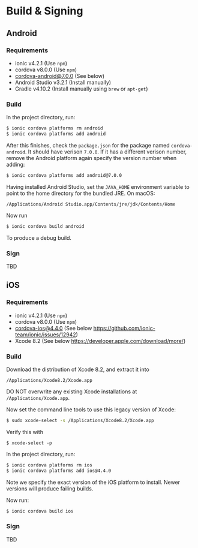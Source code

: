 # Build & Signing

## Android
### Requirements
* ionic v4.2.1 (Use `npm`)
* cordova v8.0.0 (Use `npm`)
* cordova-android@7.0.0 (See below)
* Android Studio v3.2.1 (Install manually)
* Gradle v4.10.2 (Install manually using `brew` or `apt-get`)

### Build
In the project directory, run:
```sh
$ ionic cordova platforms rm android
$ ionic cordova platforms add android
```
After this finishes, check the `package.json` for the package named `cordova-android`. It should have verison `7.0.0`. If it has a different verison number, remove the Android platform again specify the version number when adding:
```sh
$ ionic cordova platforms add android@7.0.0
```
Having installed Android Studio, set the `JAVA_HOME` environment variable to point to the home directory for the bundled JRE. On macOS:
```
/Applications/Android Studio.app/Contents/jre/jdk/Contents/Home
```
Now run
```sh
$ ionic cordova build android
```
To produce a debug build.

### Sign
TBD

## iOS
### Requirements
* ionic v4.2.1 (Use `npm`)
* cordova v8.0.0 (Use `npm`)
* cordova-ios@4.4.0 (See below https://github.com/ionic-team/ionic/issues/12942)
* Xcode 8.2 (See below https://developer.apple.com/download/more/)

### Build
Download the distribution of Xcode 8.2, and extract it into
```
/Applications/Xcode8.2/Xcode.app
```
DO NOT overwrite any existing Xcode installations at `/Applications/Xcode.app`.

Now set the command line tools to use this legacy version of Xcode:
```sh
$ sudo xcode-select -s /Applications/Xcode8.2/Xcode.app
```
Verify this with
```
$ xcode-select -p
```
In the project directory, run:
```sh
$ ionic cordova platforms rm ios
$ ionic cordova platforms add ios@4.4.0
```
Note we specify the exact version of the iOS platform to install. Newer versions will produce failing builds.

Now run:
```sh
$ ionic cordova build ios
```

### Sign
TBD
